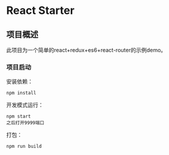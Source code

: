 # React Starter

## 项目概述

此项目为一个简单的react+redux+es6+react-router的示例demo。

### 项目启动

安装依赖：

```
npm install
```

开发模式运行：

```
npm start
之后打开9999端口
```

打包：

```
npm run build
```